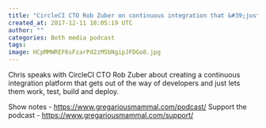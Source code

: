 ```yaml
---
title: "CircleCI CTO Rob Zuber on continuous integration that &#39;just works&#39;"
created_at: 2017-12-11 18:05:19 UTC
author: ""
categories: Both media podcast
tags: 
image: HCpMMWREF6sFzarPd2zM5bNgipJFDGo8.jpg
---
```

Chris speaks with CircleCI CTO Rob Zuber about creating a continuous integration platform that gets out of the way of developers and just lets them work, test, build and deploy.

Show notes - https://www.gregariousmammal.com/podcast/
Support the podcast - https://www.gregariousmammal.com/support/